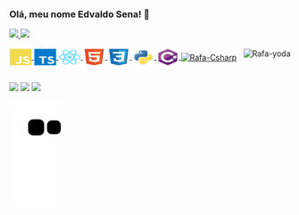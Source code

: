 ### Olá, meu nome Edvaldo Sena! 👋
 <div>
  <a href="https://github.com/Edysena16">
  <img height="180em" src="https://github-readme-stats.vercel.app/api?username=Edysena16&show_icons=true&theme=dark&include_all_commits=true&count_private=true"/>
  <img height="180em" src="https://github-readme-stats.vercel.app/api/top-langs/?username=Edysena16&layout=compact&langs_count=7&theme=dark"/>
</div>
  
  <div style="display: inline_block"><br>
  <img align="center" alt="Rafa-Js" height="30" width="40" src="https://raw.githubusercontent.com/devicons/devicon/master/icons/javascript/javascript-plain.svg">
  <img align="center" alt="Rafa-Ts" height="30" width="40" src="https://raw.githubusercontent.com/devicons/devicon/master/icons/typescript/typescript-plain.svg">
  <img align="center" alt="Rafa-React" height="30" width="40" src="https://raw.githubusercontent.com/devicons/devicon/master/icons/react/react-original.svg">
  <img align="center" alt="Rafa-HTML" height="30" width="40" src="https://raw.githubusercontent.com/devicons/devicon/master/icons/html5/html5-original.svg">
  <img align="center" alt="Rafa-CSS" height="30" width="40" src="https://raw.githubusercontent.com/devicons/devicon/master/icons/css3/css3-original.svg">
  <img align="center" alt="Rafa-Python" height="30" width="40" src="https://raw.githubusercontent.com/devicons/devicon/master/icons/python/python-original.svg">
  <img align="center" alt="Rafa-Csharp" height="30" width="40" src="https://raw.githubusercontent.com/devicons/devicon/master/icons/csharp/csharp-original.svg">
  <img align="center" alt="Rafa-Csharp" height="30" width="40" src="https://raw.githubusercontent.com/devicons/devicon/master/icons/java/Java_programming_language_logo.svg">
   
   
  <img align="right" alt="Rafa-yoda" src="https://avatars.githubusercontent.com/u/76417340?s=400&u=ef677eedb6bcfe91fe5439e39d285c1cd8b39d2e&v=4">
</div>
  
  ##
  
  <div> 
  <a href="https://www.youtube.com/channel/UCnoWQ5E9laqgKpRIDqADctA" target="_blank"><img src="https://img.shields.io/badge/YouTube-FF0016?style=for-the-badge&logo=youtube&logoColor=white" target="_blank"></a>
  <a href="https://www.instagram.com/edvaldofutsena" target="_blank"><img src="https://img.shields.io/badge/-Instagram-%23E2243F?style=for-the-badge&logo=instagram&logoColor=white" target="_blank"></a>
 <!-- <a href = "mailto:edvaldofutsena@hotmail.com"><img src="httphttps://img.shields.io/badge/Outlook-Email-blue.png" target="_blank"></a>
-->
  <a href="https://www.linkedin.com/in/edvaldo-sena-a6033549" target="_blank"><img src="https://img.shields.io/badge/-LinkedIn-%230077B5?style=for-the-badge&logo=linkedin&logoColor=white" target="_blank"></a> 
 
  ![Snake animation](https://github.com/rafaballerini/rafaballerini/blob/output/github-contribution-grid-snake.svg)
 
</div>
